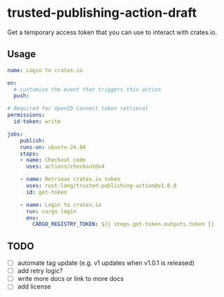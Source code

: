 # trusted-publishing-action-draft

Get a temporary access token that you can use to interact with crates.io.


## Usage

```yaml
name: Login to crates.io

on:
  # customize the event that triggers this action
  push:

# Required for OpenID Connect token retrieval
permissions:
  id-token: write

jobs:
    publish:
    runs-on: ubuntu-24.04
    steps:
    - name: Checkout code
      uses: actions/checkout@v4

    - name: Retrieve crates.io token
      uses: rust-lang/trusted-publishing-action@v1.0.0
      id: get-token

    - name: Login to crates.io
      run: cargo login
      env:
        CARGO_REGISTRY_TOKEN: ${{ steps.get-token.outputs.token }}
```

## TODO

- [ ] automate tag update (e.g. v1 updates when v1.0.1 is released)
- [ ] add retry logic?
- [ ] write more docs or link to more docs
- [ ] add license

